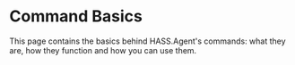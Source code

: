 # Command Basics

This page contains the basics behind HASS.Agent's commands: what they are, how they function and how you can use them.
